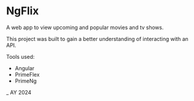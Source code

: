 # NgFlix

A web app to view upcoming and popular movies and tv shows.

This project was built to gain a better understanding of interacting with an API.

Tools used:

- Angular
- PrimeFlex
- PrimeNg

\_ AY 2024
